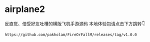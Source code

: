 # airplane2
反直觉、倍受好友吐槽的横版飞机手游源码
本地体验包请点击下方跳转👇
```
https://github.com/pakholam/FireOrFallM/releases/tag/v1.0.0
```
